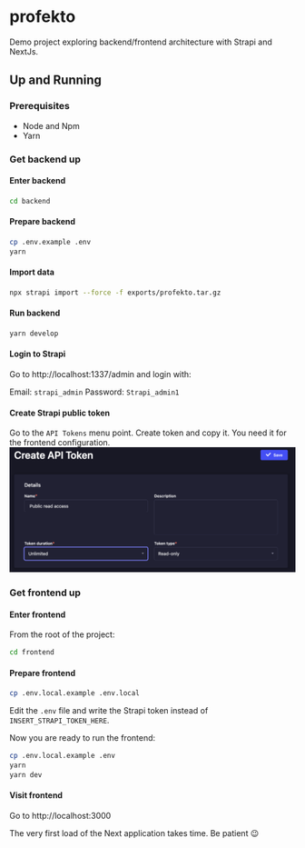 # profekto

Demo project exploring backend/frontend architecture with Strapi and NextJs.

## Up and Running

### Prerequisites

+ Node and Npm
+ Yarn

### Get backend up

#### Enter backend
```bash
cd backend
```

#### Prepare backend
```bash
cp .env.example .env
yarn
```

#### Import data
```bash
npx strapi import --force -f exports/profekto.tar.gz
```

#### Run backend
```bash
yarn develop
```

#### Login to Strapi
Go to http://localhost:1337/admin and login with:

Email: `strapi_admin`
Password: `Strapi_admin1`

#### Create Strapi public token
Go to the `API Tokens` menu point.
Create token and copy it. You need it for the frontend configuration.
![strapi_token_screenshot](./documentation/strapi_token_screenshot.png)


### Get frontend up

#### Enter frontend
From the root of the project:

```bash
cd frontend
```

#### Prepare frontend
```bash
cp .env.local.example .env.local
```

Edit the `.env` file and write the Strapi token instead of `INSERT_STRAPI_TOKEN_HERE`.

Now you are ready to run the frontend:

```bash
cp .env.local.example .env
yarn
yarn dev
```

#### Visit frontend
Go to http://localhost:3000

The very first load of the Next application takes time. Be patient 😉